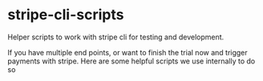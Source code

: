 # stripe-cli-scripts
Helper scripts to work with stripe cli for testing and development.

If you have multiple end points, or want to finish the trial now and trigger payments with stripe. Here are some helpful scripts we use internally to do so
